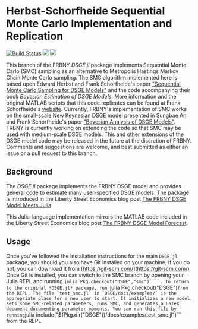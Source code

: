 # Herbst-Schorfheide Sequential Monte Carlo Implementation and Replication
[![Build Status](https://travis-ci.org/FRBNY-DSGE/DSGE.jl.svg)](https://travis-ci.org/FRBNY-DSGE/DSGE.jl)
[![](https://img.shields.io/badge/docs-stable-blue.svg)](https://FRBNY-DSGE.github.io/DSGE.jl/stable)
[![](https://img.shields.io/badge/docs-latest-blue.svg)](https://FRBNY-DSGE.github.io/DSGE.jl/latest)


This branch of the FRBNY *DSGE.jl* package implements Sequential Monte
Carlo (SMC) sampling as an alternative to Metropolis Hastings Markov
Chain Monte Carlo sampling. The SMC algorithm implemented here is
based upon Edward Herbst and Frank Schorfheide's paper ["Sequential
Monte Carlo Sampling for DSGE
Models"](http://dx.doi.org/10.1002/jae.2397) and the code accompanying
their book *Bayesian Estimation of DSGE Models*. More information and
the original MATLAB scripts that this code replicates can be found at
Frank Schorfheide's
[website](https://sites.sas.upenn.edu/schorf/pages/bayesian-estimation-dsge-models).
Currently, FRBNY's implementation of SMC works on the small-scale New
Keynesian DSGE model presented in Sungbae An and Frank Schorfheide's
paper ["Bayesian Analysis of DSGE Models"](
http://dx.doi.org/10.1080/07474930701220071).  FRBNY is currently
working on extending the code so that SMC may be used with
medium-scale DSGE models. This and other extensions of the DSGE model
code may be released in the future at the discretion of
FRBNY. Comments and suggestions are welcome, and best submitted as
either an issue or a pull request to this branch.

## Background

The *DSGE.jl* package implements the FRBNY DSGE model and provides
general code to estimate many user-specified DSGE models. The package
is introduced in the Liberty Street Economics blog post [The FRBNY
DSGE Model Meets
Julia](http://libertystreeteconomics.newyorkfed.org/2015/12/the-frbny-dsge-model-meets-julia.html).

This Julia-language implementation mirrors the MATLAB code included in
the Liberty Street Economics blog post [The FRBNY DSGE Model
Forecast](http://libertystreeteconomics.newyorkfed.org/2015/05/the-frbny-dsge-model-forecast-april-2015.html).

## Usage

Once you've followed the installation instructions for the main
`DSGE.jl` package, you should you also have Git installed on your
machine. If you do not, you can download it from
[https://git-scm.com/](https://git-scm.com/). Once Git is installed,
you can switch to the SMC branch by opening your
Julia REPL and running ```julia Pkg.checkout("DSGE","smc")````. To return to the
original *DSGE.jl* package, run ```julia Pkg.checkout("DSGE")``` from
the REPL. The file `test_smc.jl` in `DSGE/docs/examples/` is the
appropriate place for a new user to start. It initializes a new model,
sets some SMC-related parameters, runs SMC, and generates a LaTeX
document documenting parameter moments. You can run this file by
running ```julia include("$(Pkg.dir("DSGE"))/docs/examples/test_smc.jl")``` from
the REPL. 
